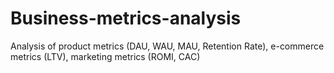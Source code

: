 # Business-metrics-analysis
Analysis of product metrics (DAU, WAU, MAU, Retention Rate), e-commerce metrics (LTV), marketing metrics (ROMI, CAC)
